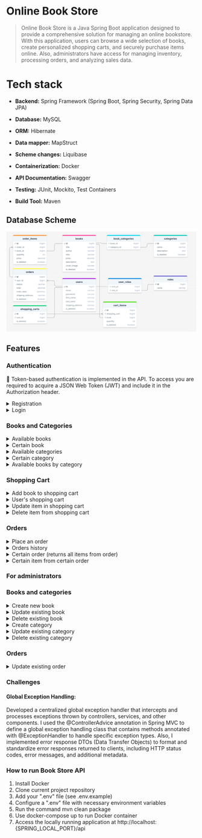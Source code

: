 #  Online Book Store

> Online Book Store is a Java Spring Boot application designed to provide 
> a comprehensive solution for managing an online bookstore. With this application, 
> users can browse a wide selection of books, create personalized shopping carts,
> and securely purchase items online. 
> Also, administrators have access for managing inventory, processing orders, and analyzing sales data.

#  Tech stack
- **Backend:** Spring Framework (Spring Boot, Spring Security, Spring Data JPA)

- **Database:** MySQL

- **ORM:** Hibernate

- **Data mapper:** MapStruct

- **Scheme changes:** Liquibase

- **Containerization:** Docker

- **API Documentation:** Swagger

- **Testing:** JUnit, Mockito, Test Containers

- **Build Tool:** Maven

## Database Scheme

![sheme](scheme.png)

## Features

### Authentication

🔑 Token-based authentication is implemented in the API. To access you are required to acquire a JSON Web Token (JWT) and include it in the Authorization header.

<details>
  <summary>Registration</summary>

* Endpoint ```/api/auth/register```
* HTTP Request: POST
* Request Body:
  ``` 
  {
    "email": "test.user@example.com",
    "password": "12345678",
    "repeatPassword": "12345678",
    "firstName": "Test",
    "lastName": "User",
    "shippingAddress": "123 Main St, City, Country"
  }
  ```
* Response: Status Code 200
* Response Body:
  ``` 
  {
    "id": 1,
    "email": "test.user@example.com",
    "firstName": "Test",
    "lastName": "User",
    "shippingAddress": "123 Main St, City, Country"
  }
  ```

</details>

<details>
  <summary>Login</summary>

* Endpoint ```/api/auth/login```
* HTTP Request: POST
* Request Body:
  ``` 
  {
      "email": "test.user@example.com",
      "password": "12345678"
  }
  ```
* Response: Status Code 200
* Response Body:
  ``` 
  {
      "token": "eyJhbGciOiJIUzI1NiIsInR5cCI6IkpXVCJ9.eyJzdWIiOiIxMjM0NTY3ODkwIiwibmFtZSI6IkpvaG4gRG9lIiwiaWF0IjoxNTE2MjM5MDIyfQ.SflKxwRJSMeKKF2QT4fwpMeJf36POk6yJV_adQssw5c"
  }
  ```

</details>

### Books and Categories

<details>
  <summary>Available books</summary>

* Endpoint ```/api/books```
* HTTP Request: GET
  * Response: Status Code 200
    * Response Body:
      ```
      [
          {
              "id": 1,
              "title": "Animal Farm",
              "author": "George Orwell",
              "isbn": "24546555677676776",
              "price": 30.00,
              "description": "Animal Farm is a beast fable, 
                in the form of a satirical allegorical novella, 
                by George Orwell, 
                first published in England on 17 August 1945",
              "coverImage": "https://www.example.com/images/book1.jpg",
              "categories": [2]
          },
          {
              "id": 2,
              "title": "Women",
              "author": "Charles Bukowski",
              "isbn": "735934362372328632",
              "price": 27.00,
              "description": "Women is a 1978 novel written by Charles Bukowski, 
                starring his semi-autobiographical character Henry Chinaski.",
              "coverImage": "https://www.example.com/images/book2.jpg",
              "categories": [1]
          }
      ]
      ```

</details>

<details>
  <summary>Certain book</summary>

* Endpoint ```/api/books/1```
* HTTP Request: GET
* Response: Status Code 200
* Response Body:
  ```
  {
      "id": 1,
      "title": "Animal Farm",
      "author": "George Orwell",
      "isbn": "24546555677676776",
      "price": 30.00,
      "description": "Animal Farm is a beast fable, 
        in the form of a satirical allegorical novella, 
        by George Orwell,
        first published in England on 17 August 1945",
      "coverImage": "https://www.example.com/images/book3.jpg",
      "categories": [2]
  }
  ```

</details>

<details>
  <summary>Available categories</summary>

* Endpoint ```/api/categories```
* HTTP Request: GET
* Response: Status Code 200
* Response Body:
  ```
  [
      {
          "id": 1,
          "name": "Autobiographical novel",
          "description": "Autobiographical novel books"
      },
      {
          "id": 2,
          "name": "Political satire",
          "description": "Political satire books"
      },
  ]
  ```

</details>

<details>
  <summary>Certain category</summary>

* Endpoint ```/api/categories/1```
* HTTP Request: GET
* Response: Status Code 200
* Response Body:
  ```
  {
      "id": 1,
      "name": "Autobiographical novel",
      "description": "Autobiographical novel books"
  }
  ```

</details>

<details>
  <summary>Available books by category</summary>

* Endpoint ```/api/categories/1/books```
* HTTP Request: GET
* Response: Status Code 200
* Response Body:
  ```
  {
      "id": 1,
      "title": "Animal Farm",
      "author": "George Orwell",
      "isbn": "24546555677676776",
      "price": 30.00,
      "description": "Animal Farm is a beast fable, 
        in the form of a satirical allegorical novella, 
        by George Orwell,
        first published in England on 17 August 1945",
      "coverImage": "https://www.example.com/images/book3.jpg",
      "categories": [2]
  }
  ```

</details>

### Shopping Cart

<details>
  <summary>Add book to shopping cart</summary>

* Endpoint ```/api/cart```
* HTTP Request: POST
* Request Body:
  ```
  {
    "bookId": "1",
    "quantity": "3"
  }
  ```
* Response Body:
  ```
  {
      "id": 1,
      "bookId": 1,
      "bookTitle": "Animal Farm",
      "quantity": 3
  }
  ```

</details>

<details>
  <summary>User's shopping cart</summary>

* Endpoint ```/api/cart```
* HTTP Request: GET
* Response: Status Code 200
* Response Body:
  ```
  [
      {
          "id": 1,
          "bookId": 1,
          "bookTitle": "Animal Farm",
          "quantity": 3
      }
  ]
  ```

</details>

<details>
  <summary>Update item in shopping cart</summary>

* Endpoint ```/api/cart/cart-items/1```
* HTTP Request: PUT
* Request Body:
  ```
  {
    "quantity": "2"
  }
  ```
* Response Body:
  ```
  {
      "id": 1,
      "bookId": 1,
      "bookTitle": "Animal Farm",
      "quantity": 2
  }
  ```

</details>

<details>
  <summary>Delete item from shopping cart</summary>

* Endpoint ```/api/cart/cart-items/1```
* HTTP Request: DELETE

</details>

### Orders

<details>
  <summary>Place an order</summary>

* Endpoint ```/api/orders```
* HTTP Request: POST
* Request Body:
  ```
  {
      "shippingAddress": "123 Main St, City, Country"
  }
  ```
* Response Body:
  ```
  {
      "id": 1,
      "userId": 1,
      "orderItems": [
          {
              "id": 1,
              "bookId": 1,
              "quantity": 3
          }
      ],
      "orderDate": "2024-04-02T14:10:23.316180965",
      "total": 90.00,
      "status": "PENDING"
  }
  ```

</details>

<details>
  <summary>Orders history</summary>

* Endpoint ```/api/orders```
* HTTP Request: GET
* Response Body:
  ```
  [
      {
          "id": 1,
          "userId": 1,
          "orderItems": [
              {
                  "id": 1,
                  "bookId": 1,
                  "quantity": 3
              }
          ],
          "orderDate": "2024-04-02T14:20:30.316180965",
          "total": 90.00,
          "status": "PENDING"
      }
  ]
  ```

</details>

<details>
  <summary>Certain order (returns all items from order)</summary>

* Endpoint ```/api/orders/1/items```
* HTTP Request: GET
* Response Body:
  ```
  [
        {
            "id": 1,
            "bookId": 1,
            "quantity": 3
        }
  ]
  ```

</details>

<details>
  <summary>Certain item from certain order</summary>

* Endpoint ```/api/orders/1/items/1```
* HTTP Request: GET
* Response Body:
  ```
  {
      "id": 1,
      "bookId": 1,
      "quantity": 3
  }
  ```

</details>

### For administrators

### Books and categories

<details>
  <summary>Create new book</summary>

* Endpoint ```/api/books```
* HTTP Request: POST
* Request Body:
  ```
  {
        "title": "Three Comrades",
        "author": "Erich Maria Remarque",
        "isbn": "97831614s4100",
        "price": 25.50,
        "description": "Three Comrades is a 1936 
          novel by the German author Erich Maria Remarque",
        "coverImage": "https://www.example.com/images/book3.jpg",
        "categories": [1]
  }
  ```
* Response Body:
  ```
  {
      "id": 1,
      "title": "Three Comrades",
      "author": "Erich Maria Remarque",
      "isbn": "9783161484100",
      "price": 17.50,
      "description": "Three Comrades is a 1936 
          novel by the German author Erich Maria Remarque",
      "coverImage": "https://www.example.com/images/book3.jpg",
      "categories": [1]
  }
  ```

</details>

<details>
  <summary>Update existing book</summary>

* Endpoint ```/api/books/1```
* HTTP Request: PUT
* Request Body:
  ```
  {
        "title": "Three Comrades",
        "author": "Erich Maria Remarque",
        "isbn": "97831614s4100",
        "price": 29.50,
        "description": "Three Comrades (German: Drei Kameraden) is a 1936 
          novel by the German author Erich Maria Remarque. ",
        "coverImage": "https://www.example.com/images/book3.jpg",
        "categories": [1]
  }
  ```
* Response Body:
  ```
  {
        "title": "Three Comrades",
        "author": "Erich Maria Remarque",
        "isbn": "97831614s4100",
        "price": 29.50,
        "description": "Three Comrades (German: Drei Kameraden) is a 1936 
          novel by the German author Erich Maria Remarque. ",
        "coverImage": "https://www.example.com/images/book3.jpg",
        "categories": [1]
  }
  ```
</details>

<details>
  <summary>Delete existing book</summary>

* Endpoint ```/api/books/1```
* HTTP Request: DELETE

</details>

<details>
  <summary>Create category</summary>

* Endpoint ```/api/categories```
* HTTP Request: POST
* Request Body:
  ```
  {
      "name": "Horror",
      "description": "Horror books"
  }
  ```
* Response Body:
  ```
  {
      "id": 3,
      "name": "Horror",
      "description": "Horror books"
  }
  ```

</details>

<details>
  <summary>Update existing category</summary>

* Endpoint ```/api/categories/1```
* HTTP Request: PUT
* Request Body:
  ```
  {
      "name": "Horror",
      "description": "Horror and not only books"
  }
  ```
* Response Body:
  ```
  {
      "id": 3,
      "name": "Horror",
      "description": "Horror and not only books"
  }
  ```

</details>


<details>
  <summary>Delete existing category</summary>

* Endpoint ```/api/categories/1```
* HTTP Request: DELETE

</details>

### Orders

<details>
  <summary>Update existing order</summary>


* Endpoint ```/api/orders/1```
* HTTP Request: PATCH
* Request Body:
  ```
  {
      "status": "DELIVERED"
  }
  ```
* Response Body:
  ```
  [
      {
          "id": 1,
          "userId": 1,
          "orderItems": [
              {
                  "id": 1,
                  "bookId": 1,
                  "quantity": 3
              }
          ],
          "orderDate": "2024-04-02T14:10:23.316180965",
          "total": 90.00,
          "status": "DELIVERED"
      }
  ]
  ```

</details>

###  Challenges
#### Global Exception Handling:
Developed a centralized global exception handler that intercepts 
and processes exceptions thrown by controllers, services, and other components. 
I used the @ControllerAdvice annotation in Spring MVC to define a global exception handling 
class that contains methods annotated with @ExceptionHandler to handle specific exception types. 
Also, I implemented error response DTOs (Data Transfer Objects) to format and 
standardize error responses returned to clients, including HTTP status codes, 
error messages, and additional metadata.

###  How to run Book Store API

1) Install Docker
2) Clone current project repository
3) Add your ".env" file (see .env.example)
4) Configure a ".env" file with necessary environment variables
5) Run the command mvn clean package
6) Use docker-compose up to run Docker container
7) Access the locally running application at http://localhost:{SPRING_LOCAL_PORT}/api
